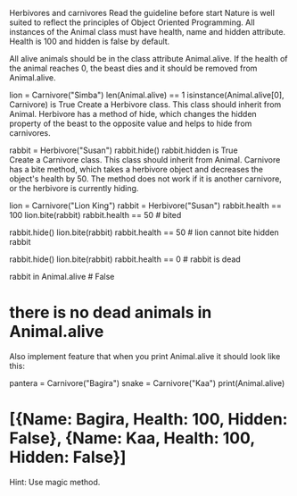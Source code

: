 Herbivores and carnivores
Read the guideline before start
Nature is well suited to reflect the principles of Object Oriented Programming. All instances of the Animal class must have health, name and hidden attribute. Health is 100 and hidden is false by default.

All alive animals should be in the class attribute Animal.alive. If the health of the animal reaches 0, the beast dies and it should be removed from Animal.alive.

lion = Carnivore("Simba")
len(Animal.alive) == 1
isinstance(Animal.alive[0], Carnivore) is True
Create a Herbivore class. This class should inherit from Animal. Herbivore has a method of hide, which changes the hidden property of the beast to the opposite value and helps to hide from carnivores.

rabbit = Herbivore("Susan")
rabbit.hide()
rabbit.hidden is True  
Create a Сarnivore class. This class should inherit from Animal. Carnivore has a bite method, which takes a herbivore object and decreases the object's health by 50. The method does not work if it is another сarnivore, or the herbivore is currently hiding.

lion = Carnivore("Lion King")
rabbit = Herbivore("Susan")
rabbit.health == 100
lion.bite(rabbit)
rabbit.health == 50  # bited

rabbit.hide()
lion.bite(rabbit)
rabbit.health == 50  # lion cannot bite hidden rabbit

rabbit.hide()
lion.bite(rabbit)
rabbit.health == 0  # rabbit is dead

rabbit in Animal.alive  # False
# there is no dead animals in Animal.alive
Also implement feature that when you print Animal.alive it should look like this:

pantera = Carnivore("Bagira")
snake = Carnivore("Kaa")
print(Animal.alive)
# [{Name: Bagira, Health: 100, Hidden: False}, {Name: Kaa, Health: 100, Hidden: False}]
Hint: Use magic method.